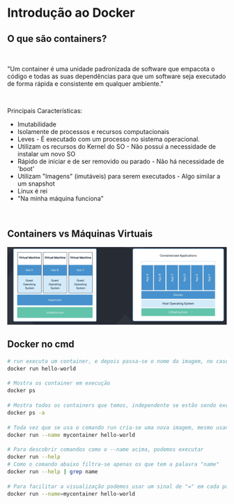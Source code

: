 # Introdução ao Docker

## O que são containers?

<br>

"Um container é uma unidade padronizada de software que empacota o código e todas as suas dependências para que um software seja executado de forma rápida e consistente em qualquer ambiente."

<br>

Principais Características:

- Imutabilidade
- Isolamente de processos e recursos computacionais
- Leves - É executado com um processo no sistema operacional.
- Utilizam os recursos do Kernel do SO - Não possui a necessidade de instalar um novo SO
- Rápido de iniciar e de ser removido ou parado - Não há necessidade de 'boot'
- Utilizam "Imagens" (imutáveis) para serem executados - Algo similar a um snapshot
- Linux é rei
- "Na minha máquina funciona"

<br>

## Containers vs Máquinas Virtuais

![alt text](./readmeImages/containersVsVm.png)

## Docker no cmd

```sh
# run executa um container, e depois passa-se o nome da imagem, no caso, hello-world
docker run hello-world

# Mostra os container em execução
docker ps

# Mostra todos os containers que temos, independente se estão sendo executados ou não
docker ps -a

# Toda vez que se usa o comando run cria-se uma nova imagem, mesmo usando a mesma imagem
docker run --name mycontainer hello-world

# Para descobrir comandos como o --name acima, podemos executar
docker run --help
# Como o comando abaixo filtra-se apenas os que tem a palavra "name"
docker run --help | grep name

# Para facilitar a visualização podemos usar um sinal de "=" em cada parâmetro
docker run --name=mycontainer hello-world


```
